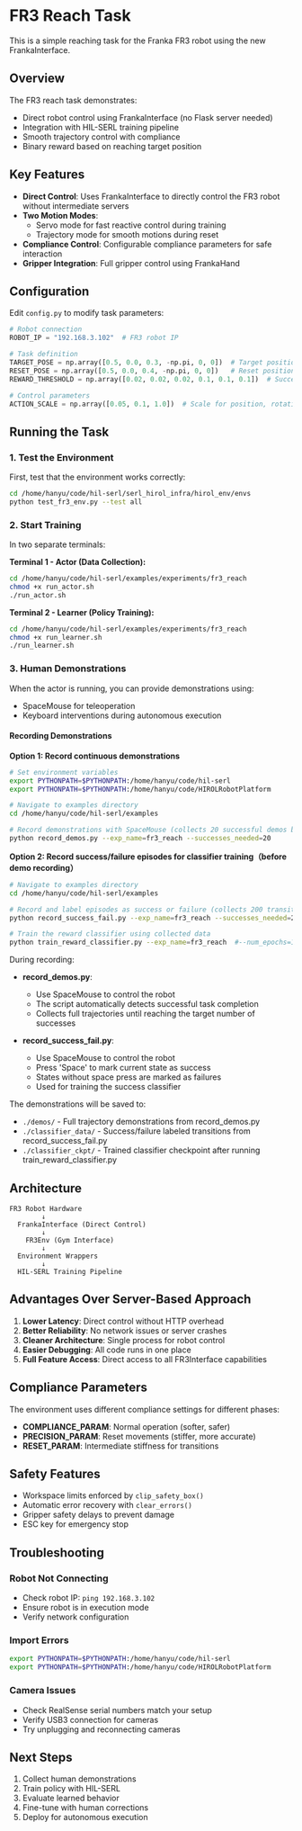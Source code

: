 # FR3 Reach Task

This is a simple reaching task for the Franka FR3 robot using the new FrankaInterface.

## Overview

The FR3 reach task demonstrates:
- Direct robot control using FrankaInterface (no Flask server needed)
- Integration with HIL-SERL training pipeline
- Smooth trajectory control with compliance
- Binary reward based on reaching target position

## Key Features

- **Direct Control**: Uses FrankaInterface to directly control the FR3 robot without intermediate servers
- **Two Motion Modes**: 
  - Servo mode for fast reactive control during training
  - Trajectory mode for smooth motions during reset
- **Compliance Control**: Configurable compliance parameters for safe interaction
- **Gripper Integration**: Full gripper control using FrankaHand

## Configuration

Edit `config.py` to modify task parameters:

```python
# Robot connection
ROBOT_IP = "192.168.3.102"  # FR3 robot IP

# Task definition
TARGET_POSE = np.array([0.5, 0.0, 0.3, -np.pi, 0, 0])  # Target position
RESET_POSE = np.array([0.5, 0.0, 0.4, -np.pi, 0, 0])   # Reset position
REWARD_THRESHOLD = np.array([0.02, 0.02, 0.02, 0.1, 0.1, 0.1])  # Success threshold

# Control parameters
ACTION_SCALE = np.array([0.05, 0.1, 1.0])  # Scale for position, rotation, gripper
```

## Running the Task

### 1. Test the Environment

First, test that the environment works correctly:

```bash
cd /home/hanyu/code/hil-serl/serl_hirol_infra/hirol_env/envs
python test_fr3_env.py --test all
```

### 2. Start Training

In two separate terminals:

**Terminal 1 - Actor (Data Collection):**
```bash
cd /home/hanyu/code/hil-serl/examples/experiments/fr3_reach
chmod +x run_actor.sh
./run_actor.sh
```

**Terminal 2 - Learner (Policy Training):**
```bash
cd /home/hanyu/code/hil-serl/examples/experiments/fr3_reach
chmod +x run_learner.sh
./run_learner.sh
```

### 3. Human Demonstrations

When the actor is running, you can provide demonstrations using:
- SpaceMouse for teleoperation
- Keyboard interventions during autonomous execution

#### Recording Demonstrations

**Option 1: Record continuous demonstrations**
```bash
# Set environment variables
export PYTHONPATH=$PYTHONPATH:/home/hanyu/code/hil-serl
export PYTHONPATH=$PYTHONPATH:/home/hanyu/code/HIROLRobotPlatform

# Navigate to examples directory
cd /home/hanyu/code/hil-serl/examples

# Record demonstrations with SpaceMouse (collects 20 successful demos by default)
python record_demos.py --exp_name=fr3_reach --successes_needed=20
```

**Option 2: Record success/failure episodes for classifier training（before demo recording）**
```bash
# Navigate to examples directory
cd /home/hanyu/code/hil-serl/examples

# Record and label episodes as success or failure (collects 200 transitions by default)
python record_success_fail.py --exp_name=fr3_reach --successes_needed=200

# Train the reward classifier using collected data
python train_reward_classifier.py --exp_name=fr3_reach  #--num_epochs=150 --batch_size=256
```

During recording:
- **record_demos.py**: 
  - Use SpaceMouse to control the robot
  - The script automatically detects successful task completion
  - Collects full trajectories until reaching the target number of successes
  
- **record_success_fail.py**:
  - Use SpaceMouse to control the robot
  - Press 'Space' to mark current state as success
  - States without space press are marked as failures
  - Used for training the success classifier

The demonstrations will be saved to:
- `./demos/` - Full trajectory demonstrations from record_demos.py
- `./classifier_data/` - Success/failure labeled transitions from record_success_fail.py
- `./classifier_ckpt/` - Trained classifier checkpoint after running train_reward_classifier.py

## Architecture

```
FR3 Robot Hardware
        ↓
  FrankaInterface (Direct Control)
        ↓
    FR3Env (Gym Interface)
        ↓
  Environment Wrappers
        ↓
  HIL-SERL Training Pipeline
```

## Advantages Over Server-Based Approach

1. **Lower Latency**: Direct control without HTTP overhead
2. **Better Reliability**: No network issues or server crashes
3. **Cleaner Architecture**: Single process for robot control
4. **Easier Debugging**: All code runs in one place
5. **Full Feature Access**: Direct access to all FR3Interface capabilities

## Compliance Parameters

The environment uses different compliance settings for different phases:

- **COMPLIANCE_PARAM**: Normal operation (softer, safer)
- **PRECISION_PARAM**: Reset movements (stiffer, more accurate)
- **RESET_PARAM**: Intermediate stiffness for transitions

## Safety Features

- Workspace limits enforced by `clip_safety_box()`
- Automatic error recovery with `clear_errors()`
- Gripper safety delays to prevent damage
- ESC key for emergency stop

## Troubleshooting

### Robot Not Connecting
- Check robot IP: `ping 192.168.3.102`
- Ensure robot is in execution mode
- Verify network configuration

### Import Errors
```bash
export PYTHONPATH=$PYTHONPATH:/home/hanyu/code/hil-serl
export PYTHONPATH=$PYTHONPATH:/home/hanyu/code/HIROLRobotPlatform
```

### Camera Issues
- Check RealSense serial numbers match your setup
- Verify USB3 connection for cameras
- Try unplugging and reconnecting cameras

## Next Steps

1. Collect human demonstrations
2. Train policy with HIL-SERL
3. Evaluate learned behavior
4. Fine-tune with human corrections
5. Deploy for autonomous execution